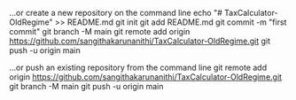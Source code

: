…or create a new repository on the command line
echo "# TaxCalculator-OldRegime" >> README.md
git init
git add README.md
git commit -m "first commit"
git branch -M main
git remote add origin https://github.com/sangithakarunanithi/TaxCalculator-OldRegime.git
git push -u origin main


…or push an existing repository from the command line
git remote add origin https://github.com/sangithakarunanithi/TaxCalculator-OldRegime.git
git branch -M main
git push -u origin main
